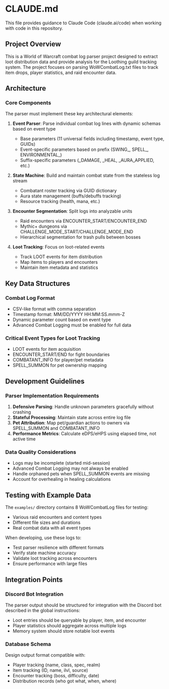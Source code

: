 # CLAUDE.md

This file provides guidance to Claude Code (claude.ai/code) when working with code in this repository.

## Project Overview

This is a World of Warcraft combat log parser project designed to extract loot distribution data and provide analysis for the Loothing guild tracking system. The project focuses on parsing WoWCombatLog.txt files to track item drops, player statistics, and raid encounter data.

## Architecture

### Core Components

The parser must implement these key architectural elements:

1. **Event Parser**: Parse individual combat log lines with dynamic schemas based on event type
   - Base parameters (11 universal fields including timestamp, event type, GUIDs)
   - Event-specific parameters based on prefix (SWING_, SPELL_, ENVIRONMENTAL_)
   - Suffix-specific parameters (_DAMAGE, _HEAL, _AURA_APPLIED, etc.)

2. **State Machine**: Build and maintain combat state from the stateless log stream
   - Combatant roster tracking via GUID dictionary
   - Aura state management (buffs/debuffs tracking)
   - Resource tracking (health, mana, etc.)

3. **Encounter Segmentation**: Split logs into analyzable units
   - Raid encounters via ENCOUNTER_START/ENCOUNTER_END
   - Mythic+ dungeons via CHALLENGE_MODE_START/CHALLENGE_MODE_END
   - Hierarchical segmentation for trash pulls between bosses

4. **Loot Tracking**: Focus on loot-related events
   - Track LOOT events for item distribution
   - Map items to players and encounters
   - Maintain item metadata and statistics

## Key Data Structures

### Combat Log Format
- CSV-like format with comma separation
- Timestamp format: MM/DD/YYYY HH:MM:SS.mmm-Z
- Dynamic parameter count based on event type
- Advanced Combat Logging must be enabled for full data

### Critical Event Types for Loot Tracking
- LOOT events for item acquisition
- ENCOUNTER_START/END for fight boundaries
- COMBATANT_INFO for player/pet metadata
- SPELL_SUMMON for pet ownership mapping

## Development Guidelines

### Parser Implementation Requirements
1. **Defensive Parsing**: Handle unknown parameters gracefully without crashing
2. **Stateful Processing**: Maintain state across entire log file
3. **Pet Attribution**: Map pet/guardian actions to owners via SPELL_SUMMON and COMBATANT_INFO
4. **Performance Metrics**: Calculate eDPS/eHPS using elapsed time, not active time

### Data Quality Considerations
- Logs may be incomplete (started mid-session)
- Advanced Combat Logging may not always be enabled
- Handle orphaned pets when SPELL_SUMMON events are missing
- Account for overhealing in healing calculations

## Testing with Example Data

The `examples/` directory contains 8 WoWCombatLog files for testing:
- Various raid encounters and content types
- Different file sizes and durations
- Real combat data with all event types

When developing, use these logs to:
- Test parser resilience with different formats
- Verify state machine accuracy
- Validate loot tracking across encounters
- Ensure performance with large files

## Integration Points

### Discord Bot Integration
The parser output should be structured for integration with the Discord bot described in the global instructions:
- Loot entries should be queryable by player, item, and encounter
- Player statistics should aggregate across multiple logs
- Memory system should store notable loot events

### Database Schema
Design output format compatible with:
- Player tracking (name, class, spec, realm)
- Item tracking (ID, name, ilvl, source)
- Encounter tracking (boss, difficulty, date)
- Distribution records (who got what, when, where)